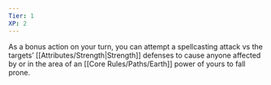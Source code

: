 ```yaml
---
Tier: 1
XP: 2
---
```


As a bonus action on your turn, you can attempt a spellcasting attack vs the targets’ [[Attributes/Strength\|Strength]] defenses to cause anyone affected by or in the area of an [[Core Rules/Paths/Earth]]  power of yours to fall prone.